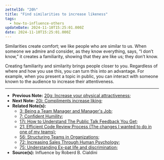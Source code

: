 ```yaml
---
zettelId: "20h"
title: "Find similarities to increase likeness"
tags:
  - how-to-influence-others
updateDate: 2024-11-10T15:25:01.000Z
date: 2024-11-10T15:25:01.000Z
---
```


Similarities create comfort; we like people who are similar to us. When someone we admire and consider, as they know everything, says, “I don’t know,” it creates a familiarity, showing that they are like us; they don’t know.

Creating familiarity and similarity brings people closer to you. Regardless of where and how you use this, you can turn this into an advantage. For example, when you present a topic in public, you can interact with someone known to the audience to increase their attentiveness.

---

- **Previous Note:** [20g: Increase your physical attractiveness](/notes/20g/);
- **Next Note:** [20i: Compliments increase liking](/notes/20i/);
- **Related Note(s):**
  - [3: Being a Team Manager and Manager's Job](/notes/3/);
  - [7: Confident Humility](/notes/7/);
  - [17i: How to Understand The Public Talk Feedback You Get](/notes/17i/);
  - [21: Efficient Code Review Process (The changes I wanted to do in one of my teams)](/notes/21/);
  - [56: Structuring Teams in Organizations](/notes/56/);
  - [72: Increasing Sales Through Human Psychology](/notes/72/);
  - [75: Understanding Ex-pat life and discrimination](/notes/75/);
- **Source(s):** Influence by Roberd B. Cialdini
